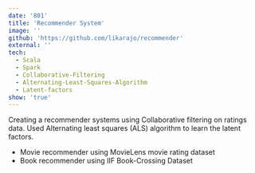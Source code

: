```yaml
---
date: '801'
title: 'Recommender System'
image: ''
github: 'https://github.com/likarajo/recommender'
external: ''
tech:
  - Scala
  - Spark
  - Collaborative-Filtering
  - Alternating-Least-Squares-Algorithm
  - Latent-factors
show: 'true'
---
```


Creating a recommender systems using Collaborative filtering on ratings data. Used Alternating least squares (ALS) algorithm to learn the latent factors.<br>
* Movie recommender using MovieLens movie rating dataset
* Book recommender using IIF Book-Crossing Dataset
